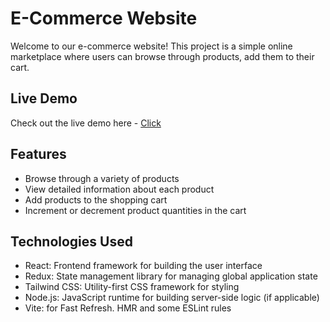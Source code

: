 # E-Commerce Website

Welcome to our e-commerce website! This project is a simple online marketplace where users can browse through products, add them to their cart.

## Live Demo

Check out the live demo here - [Click](https://ecommercedpk.netlify.app/)

## Features

- Browse through a variety of products
- View detailed information about each product
- Add products to the shopping cart
- Increment or decrement product quantities in the cart

## Technologies Used

- React: Frontend framework for building the user interface
- Redux: State management library for managing global application state
- Tailwind CSS: Utility-first CSS framework for styling
- Node.js: JavaScript runtime for building server-side logic (if applicable)
- Vite: for Fast Refresh. HMR and some ESLint rules
